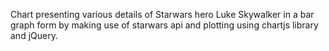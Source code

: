 Chart presenting various details of Starwars hero Luke Skywalker in a bar graph form by making use of starwars api and plotting using chartjs library and jQuery. 
